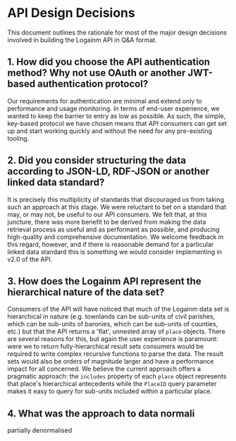 # API Design Decisions

This document outlines the rationale for most of the major design decisions involved in building the Logainm API in Q&A format.

## 1. How did you choose the API authentication method? Why not use OAuth or another JWT-based authentication protocol?

Our requirements for authentication are minimal and extend only to performance and usage monitoring. In terms of end-user experience, we wanted to keep the barrier to entry as low as possible. As such, the simple, key-based protocol we have chosen means that API consumers can get set up and start working quickly and without the need for any pre-existing tooling.

## 2. Did you consider structuring the data according to JSON-LD, RDF-JSON or another linked data standard?

It is precisely this multiplicity of standards that discouraged us from taking such an approach at this stage. We were reluctant to 
bet on a standard that may, or may not, be useful to our API consumers. We felt that, at this juncture, there was more benefit to be derived from making the data retrieval process as useful and as performant as possible, and producing high-quality and comprehensive documentation. We welcome feedback in this regard, however, and if there is reasonable demand for a particular linked data standard this is something we would consider implementing in v2.0 of the API.

## 3. How does the Logainm API represent the hierarchical nature of the data set?

Consumers of the API will have noticed that much of the Logainm data set is hierarchical in nature (e.g. townlands can be sub-units of civil parishes, which can be sub-units of baronies, which can be sub-units of counties, etc.) but that the API returns a 'flat', unnested array of `place` objects. There are several reasons for this, but again the user experience is paramount: were we to return fully-hierarchical result sets consumers would be required to write complex recursive functions to parse the data. The result sets would also be orders of magnitude larger and have a performance impact for all concerned. We believe the current approach offers a pragmatic approach: the `includes` property of each `place` object represents that place's hierarchical antecedents while the `PlaceID` query parameter makes it easy to query for sub-units included within a particular place.

## 4. What was the approach to data normali
partially denormalised
